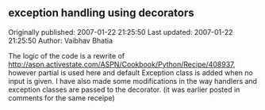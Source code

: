 ## exception handling using decorators 
Originally published: 2007-01-22 21:25:50 
Last updated: 2007-01-22 21:25:50 
Author: Vaibhav Bhatia 
 
The logic of the code is a rewrite of http://aspn.activestate.com/ASPN/Cookbook/Python/Recipe/408937, however partial is used here and default Exception class is added when no input is given. I have also made some modifications in the way handlers and exception classes are passed to the decorator. (it was earlier posted in comments for the same receipe)